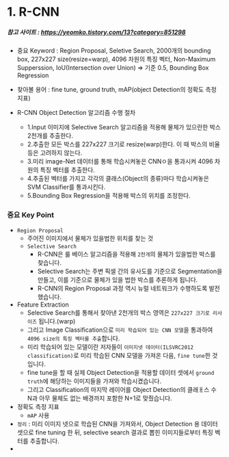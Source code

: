 # 1. R-CNN

##### 참고 사이트 : https://yeomko.tistory.com/13?category=851298

* 중요 Keyword : Region Proposal, Seletive Search, 2000개의 bounding box, 227x227 size(resize=warp), 4096 차원의 특징 벡터,
Non-Maximum Supperssion, IoU(Intersection over Union) => 기준 0.5, Bounding Box Regression



* 찾아볼 용어 : fine tune, ground truth, mAP(object Detection의 정확도 측정 지표)

* R-CNN Object Detection 알고리즘 수행 절차
    * 1.Input 이미지에 Selective Search 알고리즘을 적용해 물체가 있으란한 박스 2천개를 추출한다.
    * 2.추출한 모든 박스를 227x227 크기로 resize(warp)한다. 이 때 박스의 비율 등은 고려하지 않는다.
    * 3.미리 image-Net 데이터를 통해 학습시켜놓은 CNNㅇ을 통과시켜 4096 차원의 특징 벡터를 추출한다.
    * 4.추출된 벡터를 가지고 각각의 클래스(Object의 종류)마다 학습시켜놓은 SVM Classifier를 통과시킨다.
    * 5.Bounding Box Regression을 적용해 박스의 위치를 조정한다.

### 중요 Key Point
* `Region Proposal`
    * 주어진 이미지에서 물체가 있을법한 위치를 찾는 것
    * `Selective Search`
        * R-CNN은 룰 베이스 알고리즘을 적용해 `2천개`의 물체가 있을법한 박스를 찾습니다.
        * Selective Search는 주변 픽셀 간의 유사도를 기준으로 Segmentation을 만들고, 이를 기준으로 물체가 있을 법한 박스를 추론하게 됩니다.
        * R-CNN의 Region Proposal 과정 역시 뉴럴 네트워크가 수행하도록 발전했습니다.
* Feature Extraction
    * Selective Search를 통해서 찾아낸 2천개의 박스 영역은 `227x227 크기로 리사이즈` 됩니다.(warp)
    * 그리고 Image Classification으로 `미리 학습되어 있는 CNN 모델`을 통과하여 `4096 size의 특징 벡터를 추출`합니다.
    * 미리 학습되어 있는 모델이란 저자들이 `이미지넷 데이터(ILSVRC2012 classification)`로 미리 학습된 CNN 모델을 가져온 다음, `fine tune`한 것입니다.
    * fine tune을 할 때 실제 Object Detection을 적용할 데이터 셋에서 `ground truth`에 해당하는 이미지들을 가져와 학습시켰습니다.
    * 그리고 Classification의 마지막 레이어를 Object Detection의 클래ㅐ스 수 N과 아무 물체도 없는 배경까지 포함한 N+1로 맞췄습니다.
* 정확도 측정 지표
    * `mAP` 사용
* `정리` : 미리 이미지 넷으로 학습된 CNN을 가져와서, Object Detection 용 데이터 셋으로 fine tuning 한 뒤, selective search 결과로 뽑힌 이미지들로부터 특징 벡터를 추출합니다.
* 